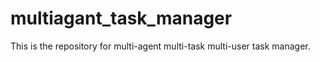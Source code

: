 # multiagant_task_manager
This is the repository for multi-agent multi-task multi-user task manager.

